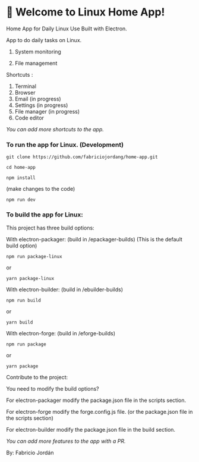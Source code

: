 # 🚀 Welcome to Linux Home App!

Home App for Daily Linux Use
Built with Electron.


App to do daily tasks on Linux.


1. System monitoring

2. File management

Shortcuts :

1. Terminal
2. Browser
3. Email (in progress)
5. Settings (in progress)
6. File manager (in progress)
7. Code editor

*You can add more shortcuts to the app.*



### To run the app for Linux. (Development)

```
git clone https://github.com/fabriciojordang/home-app.git
```

```
cd home-app
```

```
npm install
```

(make changes to the code)

```
npm run dev
```



### To build the app for Linux:


This project has three build options:


With electron-packager: (build in /epackager-builds)
(This is the default build option)

```
npm run package-linux
```

or

```
yarn package-linux
```

With electron-builder: (build in /ebuilder-builds)


```
npm run build
```

or

```
yarn build
```

With electron-forge: (build in /eforge-builds)


```
npm run package
```

or

```
yarn package
```



Contribute to the project:

You need to modify the build options?

For electron-packager modify the package.json file in the scripts section.

For electron-forge modify the forge.config.js file. (or the package.json file in the scripts section)

For electron-builder modify the package.json file in the build section.


*You can add more features to the app with a PR.*

By: Fabricio Jordán